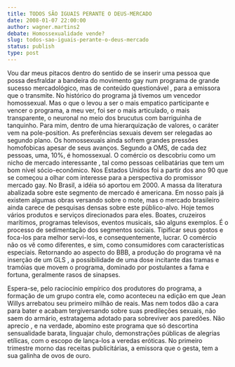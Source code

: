 ```yaml
---
title: TODOS SÃO IGUAIS PERANTE O DEUS-MERCADO
date: 2008-01-07 22:00:00
author: wagner.martins2
debate: Homossexualidade vende?
slug: todos-sao-iguais-perante-o-deus-mercado
status: publish 
type: post
---
```


Vou dar meus pitacos dentro do sentido de se inserir uma pessoa que possa desfraldar a bandeira do movimento gay num programa de grande sucesso mercadológico, mas de conteúdo questionável , para a emissora que o transmite. No histórico do programa já tivemos um vencedor homossexual. Mas o que o levou a ser o mais empatico participante e vencer o programa, a meu ver, foi ser o mais articulado, o mais transparente, o neuronal no meio dos brucutus com barriguinha de tanquinho. Para mim, dentro de uma hierarquização de valores, o caráter vem na pole-position. As preferências sexuais devem ser relegadas ao segundo plano. Os homossexuais ainda sofrem grandes pressões homofobicas apesar de seus avanços. Segundo a OMS, de cada dez pessoas, uma, 10%, é homossexual. O comércio os descobriu como um nicho de mercado interessante , tal como pessoas celibatárias que tem um bom nível sócio-econômico. Nos Estados Unidos foi a partir dos ano 90 que se começou a olhar com interesse para a perspectiva do promissor mercado gay. No Brasil, a idéia só aportou em 2000. A massa da literatura abalizada sobre este segmento de mercado é americana. Em nosso país já existem algumas obras versando sobre o mote, mas o mercado brasileiro ainda carece de pesquisas densas sobre este público-alvo. Hoje temos vários produtos e serviços direcionados para eles. Boates, cruzeiros marítimos, programas televisos, eventos musicais, são alguns exemplos. É o processo de sedimentação dos segmentos sociais. Tipificar seus gostos e foca-los para melhor servi-los, e consequentemente, lucrar. O comércio não os vê como diferentes, e sim, como consumidores com características especiais. Retornando ao aspecto do BBB, a produção do programa vê na inserção de um GLS , a possibilidade de uma dose incitante das tramas e tramóias que movem o programa, dominado por postulantes a fama e fortuna, geralmente rasos de sinapses.  

Espera-se, pelo raciocínio empírico dos produtores do programa, a formação de um grupo contra ele, como aconteceu na edição em que Jean Willys arrebatou seu primeiro milhão de reais. Mas nem todos dão a cara para bater e acabam tergiversando sobre suas predileções sexuais, não saem do armário, estratagema adotado para sobreviver aos paredões. Não aprecio , e na verdade, abomino este programa que só descortina sensualidade barata, linguajar chulo, demonstrações públicas de alegrias etílicas, com o escopo de lança-los a veredas eróticas. No primeiro trimestre morno das receitas publicitárias, a emissora que o gesta, tem a sua galinha de ovos de ouro.
